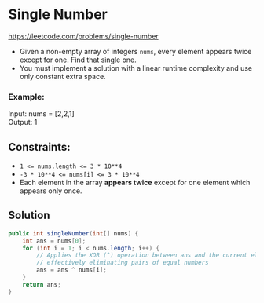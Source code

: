 # Single Number

https://leetcode.com/problems/single-number

- Given a non-empty array of integers `nums`, every element appears twice except for one. Find that single one.
- You must implement a solution with a linear runtime complexity and use only constant extra space.

### Example:

Input: nums = [2,2,1]<br>
Output: 1

## Constraints:

- `1 <= nums.length <= 3 * 10**4`
- `-3 * 10**4 <= nums[i] <= 3 * 10**4`
- Each element in the array **appears twice** except for one element which appears only once.

## Solution

```java
public int singleNumber(int[] nums) {
    int ans = nums[0];
    for (int i = 1; i < nums.length; i++) {
        // Applies the XOR (^) operation between ans and the current element (nums[i]),
        // effectively eliminating pairs of equal numbers
        ans = ans ^ nums[i];
    }
    return ans;
}
```

